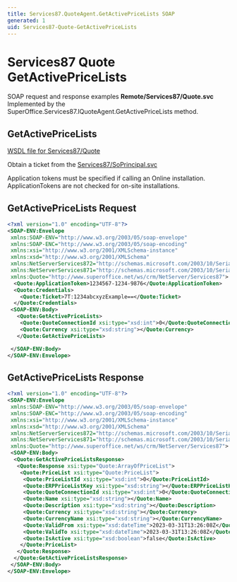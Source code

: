 ```yaml
---
title: Services87.QuoteAgent.GetActivePriceLists SOAP
generated: 1
uid: Services87-Quote-GetActivePriceLists
---
```


# Services87 Quote GetActivePriceLists

SOAP request and response examples **Remote/Services87/Quote.svc**
Implemented by the <see cref="M:SuperOffice.Services87.IQuoteAgent.GetActivePriceLists">SuperOffice.Services87.IQuoteAgent.GetActivePriceLists</see> method.

## GetActivePriceLists

[WSDL file for Services87/Quote](../Services87-Quote.md)

Obtain a ticket from the [Services87/SoPrincipal.svc](../SoPrincipal/index.md)

Application tokens must be specified if calling an Online installation. ApplicationTokens are not checked for on-site installations.

## GetActivePriceLists Request

```xml
<?xml version="1.0" encoding="UTF-8"?>
<SOAP-ENV:Envelope
 xmlns:SOAP-ENV="http://www.w3.org/2003/05/soap-envelope"
 xmlns:SOAP-ENC="http://www.w3.org/2003/05/soap-encoding"
 xmlns:xsi="http://www.w3.org/2001/XMLSchema-instance"
 xmlns:xsd="http://www.w3.org/2001/XMLSchema"
 xmlns:NetServerServices872="http://schemas.microsoft.com/2003/10/Serialization/Arrays"
 xmlns:NetServerServices871="http://schemas.microsoft.com/2003/10/Serialization/"
 xmlns:Quote="http://www.superoffice.net/ws/crm/NetServer/Services87">
  <Quote:ApplicationToken>1234567-1234-9876</Quote:ApplicationToken>
  <Quote:Credentials>
    <Quote:Ticket>7T:1234abcxyzExample==</Quote:Ticket>
  </Quote:Credentials>
 <SOAP-ENV:Body>
   <Quote:GetActivePriceLists>
    <Quote:QuoteConnectionId xsi:type="xsd:int">0</Quote:QuoteConnectionId>
    <Quote:Currency xsi:type="xsd:string"></Quote:Currency>
   </Quote:GetActivePriceLists>

 </SOAP-ENV:Body>
</SOAP-ENV:Envelope>

```

## GetActivePriceLists Response

```xml
<?xml version="1.0" encoding="UTF-8"?>
<SOAP-ENV:Envelope
 xmlns:SOAP-ENV="http://www.w3.org/2003/05/soap-envelope"
 xmlns:SOAP-ENC="http://www.w3.org/2003/05/soap-encoding"
 xmlns:xsi="http://www.w3.org/2001/XMLSchema-instance"
 xmlns:xsd="http://www.w3.org/2001/XMLSchema"
 xmlns:NetServerServices872="http://schemas.microsoft.com/2003/10/Serialization/Arrays"
 xmlns:NetServerServices871="http://schemas.microsoft.com/2003/10/Serialization/"
 xmlns:Quote="http://www.superoffice.net/ws/crm/NetServer/Services87">
 <SOAP-ENV:Body>
  <Quote:GetActivePriceListsResponse>
   <Quote:Response xsi:type="Quote:ArrayOfPriceList">
    <Quote:PriceList xsi:type="Quote:PriceList">
     <Quote:PriceListId xsi:type="xsd:int">0</Quote:PriceListId>
     <Quote:ERPPriceListKey xsi:type="xsd:string"></Quote:ERPPriceListKey>
     <Quote:QuoteConnectionId xsi:type="xsd:int">0</Quote:QuoteConnectionId>
     <Quote:Name xsi:type="xsd:string"></Quote:Name>
     <Quote:Description xsi:type="xsd:string"></Quote:Description>
     <Quote:Currency xsi:type="xsd:string"></Quote:Currency>
     <Quote:CurrencyName xsi:type="xsd:string"></Quote:CurrencyName>
     <Quote:ValidFrom xsi:type="xsd:dateTime">2023-03-31T13:26:08Z</Quote:ValidFrom>
     <Quote:ValidTo xsi:type="xsd:dateTime">2023-03-31T13:26:08Z</Quote:ValidTo>
     <Quote:IsActive xsi:type="xsd:boolean">false</Quote:IsActive>
    </Quote:PriceList>
   </Quote:Response>
  </Quote:GetActivePriceListsResponse>
 </SOAP-ENV:Body>
</SOAP-ENV:Envelope>

```
